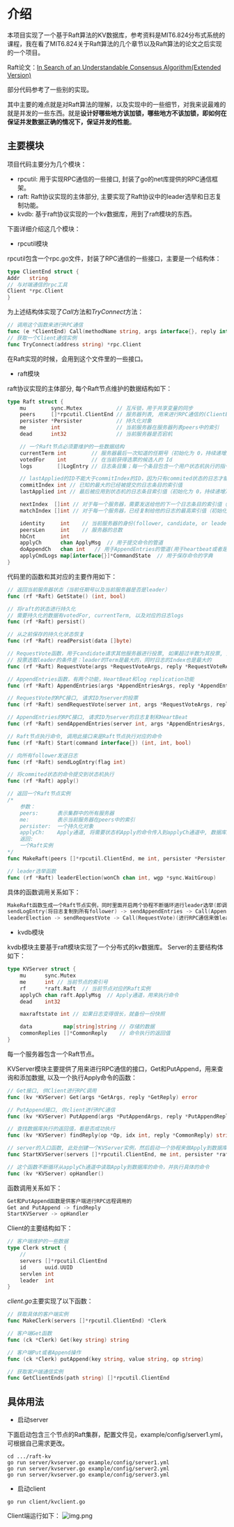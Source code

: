 # 介绍

本项目实现了一个基于Raft算法的KV数据库，参考资料是MIT6.824分布式系统的课程，我在看了MIT6.824关于Raft算法的几个章节以及Raft算法的论文之后实现的一个项目。

Raft论文：[In Search of an Understandable Consensus Algorithm(Extended Version)](https://raft.github.io/raft.pdf)

部分代码参考了一些别的实现。

其中主要的难点就是对Raft算法的理解，以及实现中的一些细节，对我来说最难的就是并发的一些东西。就是**设计好哪些地方该加锁，哪些地方不该加锁，即如何在保证并发数据正确的情况下，保证并发的性能**。

## 主要模块

项目代码主要分为几个模块：

- rpcutil: 用于实现RPC通信的一些接口, 封装了go的net库提供的RPC通信框架。
- raft: Raft协议实现的主体部分, 主要实现了Raft协议中的leader选举和日志复制功能。
- kvdb: 基于raft协议实现的一个kv数据库，用到了raft模块的东西。

下面详细介绍这几个模块：

- rpcutil模块

rpcutil包含一个rpc.go文件，封装了RPC通信的一些接口，主要是一个结构体：
```go
type ClientEnd struct {
Addr   string
// 与对端通信的rpc工具
Client *rpc.Client
}
```
为上述结构体实现了*Call*方法和*TryConnect*方法：
```go
// 调用这个函数来进行RPC通信
func (e *ClientEnd) Call(methodName string, args interface{}, reply interface{}) bool
// 获取一个Client通信实例
func TryConnect(address string) *rpc.Client
```
在Raft实现的时候，会用到这个文件里的一些接口。

- raft模块

raft协议实现的主体部分, 每个Raft节点维护的数据结构如下：
```go
type Raft struct {
	mu        sync.Mutex           // 互斥锁，用于共享变量的同步
	peers     []*rpcutil.ClientEnd // 服务器列表, 用来进行RPC通信的(ClientEnd实现参见package rpcutil)
	persister *Persister           // 持久化对象
	me        int                  // 当前服务器在服务器列表peers中的索引
	dead      int32                // 当前服务器是否宕机

	// 一个Raft节点必须要维护的一些数据结构
	currentTerm int        // 服务器最后一次知道的任期号（初始化为 0，持续递增）
	votedFor    int        // 在当前获得选票的候选人的 Id
	logs        []LogEntry // 日志条目集；每一个条目包含一个用户状态机执行的指令，和收到时的任期号

	// lastApplied的ID不能大于commitIndex的ID，因为只有commited状态的日志才能被提交到状态机执行
	commitIndex int // 已知的最大的已经被提交的日志条目的索引值
	lastApplied int // 最后被应用到状态机的日志条目索引值（初始化为 0，持续递增）

	nextIndex  []int // 对于每一个服务器，需要发送给他的下一个日志条目的索引值（初始化为领导人最后索引值加一）
	matchIndex []int // 对于每一个服务器，已经复制给他的日志的最高索引值（初始化为0）

	identity     int	// 当前服务器的身份(follower, candidate, or leader)
	peersLen     int	// 服务器的总数
	hbCnt        int
	applyCh      chan ApplyMsg	// 用于提交命令的管道
	doAppendCh   chan int	// 用于AppendEntries的管道(用于heartbeat或者是appendEntries)
	applyCmdLogs map[interface{}]*CommandState	// 用于保存命令的字典
}
```
代码里的函数和其对应的主要作用如下：
```go
// 返回当前服务器状态（当前任期号以及当前服务器是否是leader）
func (rf *Raft) GetState() (int, bool)

// 将raft的状态进行持久化
// 需要持久化的数据有votedFor, currentTerm, 以及对应的日志logs
func (rf *Raft) persist()

// 从之前保存的持久化状态恢复
func (rf *Raft) readPersist(data []byte)

// RequestVote函数，用于candidate请求其他服务器进行投票, 如果超过半数为其投票, 则当前candidate变为leader
// 投票选取leader的条件是：leader的Term是最大的，同时日志的Index也是最大的
func (rf *Raft) RequestVote(args *RequestVoteArgs, reply *RequestVoteReply) error

// AppendEntries函数，有两个功能，HeartBeat和log replication功能
func (rf *Raft) AppendEntries(args *AppendEntriesArgs, reply *AppendEntriesReply) error

// RequestVote的RPC接口, 请求ID为server的投票
func (rf *Raft) sendRequestVote(server int, args *RequestVoteArgs, reply *RequestVoteReply) bool

// AppendEntries的RPC接口, 请求ID为server的日志复制和HeartBeat
func (rf *Raft) sendAppendEntries(server int, args *AppendEntriesArgs, reply *AppendEntriesReply) bool

// Raft节点执行命令, 调用此接口来是Raft节点执行对应的命令
func (rf *Raft) Start(command interface{}) (int, int, bool)

// 向所有follower发送日志
func (rf *Raft) sendLogEntry(flag int)

// 将commited状态的命令提交到状态机执行
func (rf *Raft) apply()

// 返回一个Raft节点实例
/*
    参数：
   	peers: 		表示集群中的所有服务器
   	me:			表示当前服务器在peers中的索引
   	persister:	一个持久化对象
   	applyCh:	Apply通道, 将需要状态机Apply的命令传入到applyCh通道中, 数据库从applyCh通道中取命令行
    返回:
   	一个Raft实例
*/
func MakeRaft(peers []*rpcutil.ClientEnd, me int, persister *Persister, applyCh chan ApplyMsg) *Raft

// leader选举函数
func (rf *Raft) leaderElection(wonCh chan int, wgp *sync.WaitGroup)
```
具体的函数调用关系如下：
```go
MakeRaft函数生成一个Raft节点实例，同时里面开启两个协程不断循环进行leader选举(即调用leaderElection)以及日志复制(即调用sendLogEntry)
sendLogEntry(将日志复制到所有follower) -> sendAppendEntries -> Call(AppendEntries)(进行RPC通信)
leaderElection -> sendRequestVote -> Call(RequestVote)(进行RPC通信来做leader选举)
```

- kvdb模块

kvdb模块主要基于raft模块实现了一个分布式的kv数据库。
Server的主要结构体如下：
```go
type KVServer struct {
	mu      sync.Mutex
	me      int	// 当前节点的索引号
	rf      *raft.Raft	// 当前节点对应的Raft实例
	applyCh chan raft.ApplyMsg	// Apply通道，用来执行命令
	dead    int32

	maxraftstate int // 如果日志变得很长，就备份一份快照

	data          map[string]string	// 存储的数据
	commonReplies []*CommonReply	// 命令执行的返回值
}
```
每一个服务器包含一个Raft节点。

KVServer模块主要提供了用来进行RPC通信的接口，Get和PutAppend，用来查询和添加数据, 以及一个执行Apply命令的函数：
```go
// Get接口, 供Client进行RPC调用
func (kv *KVServer) Get(args *GetArgs, reply *GetReply) error

// PutAppend接口, 供client进行RPC通信
func (kv *KVServer) PutAppend(args *PutAppendArgs, reply *PutAppendReply) error

// 查找数据库执行的返回值，看是否成功执行
func (kv *KVServer) findReply(op *Op, idx int, reply *CommonReply) string

// server的入口函数, 此处创建一个KVServer实例，然后启动一个协程来做Apply到数据库的一些操作
func StartKVServer(servers []*rpcutil.ClientEnd, me int, persister *raft.Persister, maxraftstate int) *KVServer

// 这个函数不断循环从applyCh通道中读取Apply到数据库的命令，并执行具体的命令
func (kv *KVServer) opHandler()
```

函数调用关系如下：
```go
Get和PutAppend函数是供客户端进行RPC远程调用的
Get and PutAppend -> findReply
StartKVServer -> opHandler
```

Client的主要结构如下：
```go
// 客户端维护的一些数据
type Clerk struct {
	//
	servers []*rpcutil.ClientEnd
	id      uuid.UUID
	servlen int
	leader  int
}
```
*client.go*主要实现了以下函数：
```go
// 获取具体的客户端实例
func MakeClerk(servers []*rpcutil.ClientEnd) *Clerk

// 客户端Get函数
func (ck *Clerk) Get(key string) string

// 客户端Put或者Append操作
func (ck *Clerk) putAppend(key string, value string, op string)

// 获取客户端通信实例
func GetClientEnds(path string) []*rpcutil.ClientEnd
```

## 具体用法

- 启动server

下面启动包含三个节点的Raft集群，配置文件见，example/config/server1.yml，可根据自己需求更改。
```shell
cd .../raft-kv
go run server/kvserver.go example/config/server1.yml
go run server/kvserver.go example/config/server2.yml
go run server/kvserver.go example/config/server3.yml
```

- 启动client

```shell
go run client/kvclient.go
```

Client端运行如下：
![img.png](img/img.png)